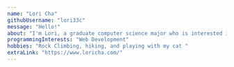 ```yaml
---
name: "Lori Cha"
githubUsername: "lori33c"
message: "Hello!"
about: "I'm Lori, a graduate computer science major who is interested in UX/UI Design."
programmingInterests: "Web Development"
hobbies: "Rock Climbing, hiking, and playing with my cat "
extraLink: "https://www.loricha.com/"
---
```


